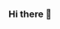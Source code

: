 ### Hi there 👋

<!--
**lcheunglci/lcheunglci** is a ✨ _special_ ✨ repository because its `README.md` (this file) appears on your GitHub profile.

Here are some ideas to get you started:

- 🔭 I’m currently working on an electron nuxt project
- 🌱 I’m currently learning React and .NET TDD
- 👯 I’m looking to collaborate on nodejs, electron, vue, react, C# .NET projects
- 🤔 I’m looking for help with improving design and writing UML documentations
- 💬 Ask me about .NET C#, nodejs, javascript, react, vue, Unity3D, C++, Cocos2D-x
- 📫 How to reach me: twitter
- 😄 Pronouns: ours
- ⚡ Fun fact: it once worked on my machine
-->
